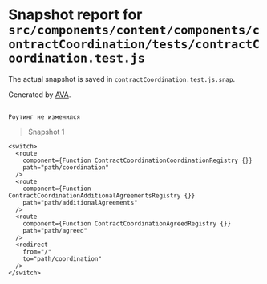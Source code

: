 # Snapshot report for `src/components/content/components/contractCoordination/tests/contractCoordination.test.js`

The actual snapshot is saved in `contractCoordination.test.js.snap`.

Generated by [AVA](https://avajs.dev).

## 
    Роутинг не изменился


> Snapshot 1

    <switch>
      <route
        component={Function ContractCoordinationCoordinationRegistry {}}
        path="path/coordination"
      />
      <route
        component={Function ContractCoordinationAdditionalAgreementsRegistry {}}
        path="path/additionalAgreements"
      />
      <route
        component={Function ContractCoordinationAgreedRegistry {}}
        path="path/agreed"
      />
      <redirect
        from="/"
        to="path/coordination"
      />
    </switch>
